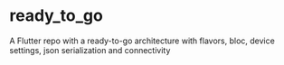 # ready_to_go
A Flutter repo with a ready-to-go architecture with flavors, bloc, device settings, json serialization and connectivity
